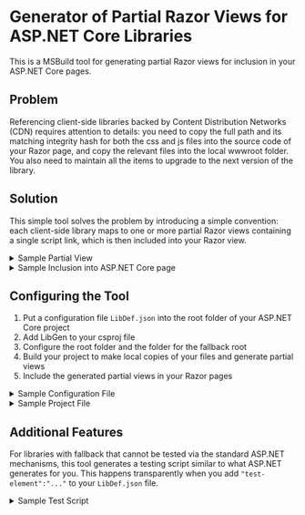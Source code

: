# Generator of Partial Razor Views for ASP.NET Core Libraries

This is a MSBuild tool for generating partial Razor views for inclusion in your ASP.NET Core pages.

## Problem

Referencing client-side libraries backed by Content Distribution Networks (CDN) requires attention to details:
you need to copy the full path and its matching integrity hash for both the css and js files into the source code
of your Razor page, and copy the relevant files into the local wwwroot folder. You also need to maintain all the
items to upgrade to the next version of the library.

## Solution

This simple tool solves the problem by introducing a simple convention: each client-side library
maps to one or more partial Razor views containing a single script link, which is then included into your Razor view.

<details>
  <summary>Sample Partial View</summary>

```html
<script
    rel="stylesheet"
    src="https://cdnjs.cloudflare.com/ajax/libs/bootstrap/5.3.3/js/bootstrap.bundle.min.js"
    asp-fallback-src="/assets/vendor/bootstrap/js/bootstrap.bundle.min.js"
    asp-fallback-test="window.bootstrap"
    asp-suppress-fallback-integrity="true"
    integrity="sha512-7Pi/otdlbbCR+LnW+F7PwFcSDJOuUJB3OxtEHbg4vSMvzvJjde4Po1v4BR9Gdc9aXNUNFVUY+SK51wWT8WF0Gg=="
    crossorigin="anonymous"
    referrerpolicy="no-referrer">
</script>
```
</details>

<details>
  <summary>Sample Inclusion into ASP.NET Core page</summary>

```html
<partial name="_BootstrapCSS"/>
```
</details>

## Configuring the Tool

1. Put a configuration file `LibDef.json` into the root folder of your ASP.NET Core project
2. Add LibGen to your csproj file
3. Configure the root folder and the folder for the fallback root
4. Build your project to make local copies of your files and generate partial views
5. Include the generated partial views in your Razor pages 

<details>
  <summary>Sample Configuration File</summary>

```json
{
  "version": "1.0",
  "libraries": [
    {
      "library": "bootstrap",
      "version": "5.3.3",
      "provider": "cdnjs",
      "files": [
        {
          "file": "js/bootstrap.bundle.min.js",
          "component":"_BootstrapCSS",
          "test-class":"window.bootstrap"
        },
        {
          "file": "css/bootstrap.min.css",
          "component":"_BootstrapJS",
          "test-class":"visually-hidden",
          "test-property":"position",
          "test-value":"absolute"
        }
      ]
    },
    {
      "library": "bootstrap-icons",
      "version": "1.11.3",
      "provider": "cdnjs",
      "files": [
        {
          "file": "font/bootstrap-icons.min.css",
          "component":"_BootstrapIcons",
          "test-class":"bi",
          "test-property":"font-family",
          "test-element":":before",
          "test-value":"bootstrap-icons"
        },
        "font/fonts/bootstrap-icons.woff",
        "font/fonts/bootstrap-icons.woff2"
      ]
    }
    ]
  }
```
</details>

<details>
  <summary>Sample Project File</summary>

```xml
<Project Sdk="Microsoft.NET.Sdk.Web">
    <PropertyGroup>
        <TargetFramework>net8.0</TargetFramework>
        <RootNamespace>My.Project.Namespace</RootNamespace>
        <!-- This setting lets you specify an override for the default LibDef.json name -->
        <LibraryDefinitionsFile>ClientLibraries.json</LibraryDefinitionsFile>
    </PropertyGroup>
    <ItemGroup>
        <PackageReference Include="Dasblinkenlight.LibGen" Version="1.1.0" />
    </ItemGroup>
</Project>
```
</details>

## Additional Features

For libraries with fallback that cannot be tested via the standard ASP.NET mechanisms,
this tool generates a testing script similar to what ASP.NET generates for you.
This happens transparently when you add `"test-element":"..."` to your `LibDef.json` file.

<details>
<summary>Sample Test Script</summary>

```html
<link rel="stylesheet" href="https://cdnjs.cloudflare.com/ajax/libs/bootstrap-icons/1.11.3/font/bootstrap-icons.min.css" integrity="sha512-dPXYcDub/aeb08c63jRq/k6GaKccl256JQy/AnOq7CAnEZ9FzSL9wSbcZkMp4R26vBsMLFYH4kQ67/bbV8XaCQ==" crossorigin="anonymous" referrerpolicy="no-referrer" /><meta name="x-stylesheet-fallback-test" content="" class="bi" /><script>
	!function(e,t,l,i,n){var u,f=document,g=f.getElementsByTagName("SCRIPT"),g=g[g.length-1].previousElementSibling,n=f.defaultView&&f.defaultView.getComputedStyle?f.defaultView.getComputedStyle(g,n):g.currentStyle;if(n&&n[e]!==t)for(u=0;u<l.length;u++)f.write('<link href="'+l[u]+'" '+i+"/>")}("font-family","bootstrap-icons",["/assets/vendor/bootstrap-icons/font/bootstrap-icons.min.css"]," rel=\u0022stylesheet\u0022 crossorigin=\u0022anonymous\u0022 referrerpolicy=\u0022no-referrer\u0022",":before");
</script>
```
</details>

